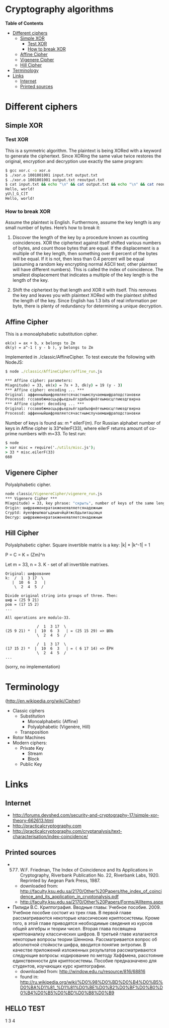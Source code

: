 Cryptography algorithms
===================

<!-- START doctoc generated TOC please keep comment here to allow auto update -->
**Table of Contents**

- [Different ciphers](#different-ciphers)
	- [Simple XOR](#simple-xor)
		- [Test XOR](#test-xor)
		- [How to break XOR](#how-to-break-xor)
	- [Affine Cipher](#affine-cipher)
	- [Vigenere Cipher](#vigenere-cipher)
	- [Hill Cipher](#hill-cipher)
- [Terminology](#terminology)
- [Links](#links)
	- [Internet](#internet)
	- [Printed sources](#printed-sources)

<!-- END doctoc generated TOC please keep comment here to allow auto update -->

# Different ciphers

## Simple XOR

### Test XOR

This is a symmetric algorithm. The plaintext is being XORed with a keyword to generate the ciphertext. Since XORing the same value twice restores the original, encryption and decryption use exactly the same program:

```sh
$ gcc xor.c -o xor.o
$ ./xor.o 1001001001 input.txt output.txt
$ ./xor.o 1001001001 output.txt reoutput.txt
$ cat input.txt && echo "\n" && cat output.txt && echo "\n" && cat reoutput.txt
Hello, world!
yU\]_G_C]T
Hello, world!
```

### How to break XOR

Assume the plaintext is English. Furthermore, assume the key length is any small number of bytes. Here’s how to break it:

1. Discover the length of the key by a procedure known as counting coincidences.
XOR the ciphertext against itself shifted various numbers of bytes, and count those bytes that are equal.
If the displacement is a multiple of the key length, then something over 6 percent of the bytes will be equal.
If it is not, then less than 0.4 percent will be equal (assuming a random key encrypting normal ASCII text;
other plaintext will have different numbers). This is called the index of coincidence.
The smallest displacement that indicates a multiple of the key length is the length of the key.

2. Shift the ciphertext by that length and XOR it with itself.
This removes the key and leaves you with plaintext XORed with the plaintext shifted the length of the key.
Since English has 1.3 bits of real information per byte, there is plenty of redundancy for determining a unique decryption.

## Affine Cipher

This is a monoalphabetic substitution cipher.
```
ek(x) = ax + b, x belongs to Zm
dk(y) = a^-1 ( y - b ), y belongs to Zm
```
Implemented in ./classic/AffineCipher. To test execute the following with NodeJS:
```cmd
$ node ./classic/AffineCipher/affine_run.js

*** Affine cipher: parameters:
M(agnitude) = 33, ek(x) = 7x + 3, dk(y) = 19 (y - 3)
*** Affine cipher: encoding ... ***
Original: аффинныйшифрявляетсячастнымслучаемшифраподстановки
Processd: гссаввбжмасцьрфьедэьёгэдвбыэфкёгеымасцгпиюэдгвирна
*** Affine cipher: decoding ... ***
Original: гссаввбжмасцьрфьедэьёгэдвбыэфкёгеымасцгпиюэдгвирна
Processd: аффинныйшифрявляетсячастнымслучаемшифраподстановки
```

Number of keys is found as: m * eilerF(m). For Russian alphabet number of keys in Affine cipher is 33*eilerF(33),
where eilerF returns amount of co-prime numbers with m=33. To test run:
```cmd
$ node
> var misc = require('./utils/misc.js');
> 33 * misc.eilerF(33)
660
```

## Vigenere Cipher

Polyalphabetic cipher.

```cmd
node classic/VigenereCipher/vigenere_run.js
*** Vigenere Cipher ***
M(agnitude) = 33, key phrase: "скрыть", number of keys of the same length = m^l : 1291467969
Origin: шифрвиженератакженеявляетсянадежным
Cryptd: йуелфешпюагьдкывчйцйтжсбдьпитацсюця
Decryp: шифрвиженератакженеявляетсянадежным
```

## Hill Cipher

Polyalphabetic cipher. Square invertible matrix is a key: |k| * |k^-1| = 1

P = C = K = (Zm)^n

Let m = 33, n = 3. K - set of all invertible matrixes.

```
Original: шифрование
k:  /  1  3 17  \
   |  10  6  3   |
    \  2  4  5  /

Divide original string into groups of three. Then:
шиф = (25 9 21)
ров = (17 15 2)
...

All operations are modulo-33.

              /  1  3 17  \
(25 9 21) *  |  10  6  3   | = (25 15 29) => ШОЬ
              \  2  4  5  /

              /  1  3 17  \
(17 15 2) *  |  10  6  3   | = ( 6 17 14) => ЁРН
              \  2  4  5  /
...
```


(sorry, no implementation)


# Terminology

(http://en.wikipedia.org/wiki/Cipher)
- Classic ciphers
  - Substitution
    - Monoalphabetic (Affine)
    - Polyalphabetic (Vigenère, Hill)
  - Transposition
- Rotor Machines
- Modern ciphers:
  - Private Key
    - Stream
    - Block
  - Public Key

# Links

## Internet

- http://forums.devshed.com/security-and-cryptography-17/simple-xor-theory-662613.html
- http://practicalcryptography.com
- http://practicalcryptography.com/cryptanalysis/text-characterisation/index-coincidence/

## Printed sources

- 577. W.F. Friedman, The Index of Coincidence and Its Applications in Cryptography, Riverbank Publication No. 22,
Riverbank Labs, 1920. Reprinted by Aegean Park Press, 1987.
  - downloaded from: http://faculty.ksu.edu.sa/2170/Other%20Papers/the_index_of_coincidence_and_its_application_in_cryptonalysis.pdf
  - http://faculty.ksu.edu.sa/2170/Other%20Papers/Forms/AllItems.aspx
- Пилиди В.С. Криптография. Вводные главы: Учебное пособие. 2009. Учебное пособие состоит из трех глав. В первой главе
рассматриваются некоторые классические криптосистемы. Кроме того, в этой главе приводятся необходимые сведения из курсов
общей алгебры и теории чисел. Вторая глава посвящена криптоанализу классических шифров. В третьей главе излагаются
некоторые вопросы теории Шеннона. Рассматривается вопрос об абсолютной стойкости шифра, вводится понятие энтропии.
В качестве приложений изложенных результатов рассматриваются следующие вопросы: кодирование по методу Хаффмена,
расстояние единственности для криптосистемы. Пособие предназначено для студентов, изучающих курс криптографии.
	- downloaded from: http://window.edu.ru/resource/816/68816
	- found in: http://ru.wikipedia.org/wiki/%D0%98%D0%BD%D0%B4%D0%B5%D0%BA%D1%81_%D1%81%D0%BE%D0%B2%D0%BF%D0%B0%D0%B4%D0%B5%D0%BD%D0%B8%D0%B9

## HELLO TEST
1
3
4
